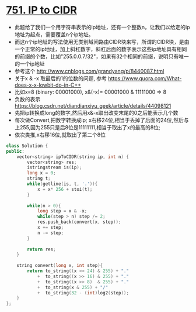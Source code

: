 # [751. IP to CIDR](https://leetcode.com/problems/ip-to-cidr/)
* 此题给了我们一个用字符串表示的ip地址，还有一个整数n，让我们以给定的ip地址为起点，需要覆盖n个ip地址。
* 而这n个ip地址的写法使用无类别域间路由CIDR块来写，所谓的CIDR块，是由一个正常的ip地址，加上斜杠数字，斜杠后面的数字表示这些ip地址具有相同的前缀的个数，比如"255.0.0.7/32"，如果有32个相同的前缀，说明只有唯一的一个ip地址
* 参考这个 http://www.cnblogs.com/grandyang/p/8440087.html
* 关于x & -x 取最后的1的位数的问题, 参考 https://www.quora.com/What-does-x-x-lowbit-do-in-C++
* 比如x=8 (binary: 00001000), x&(-x)= 00001000 & 11111000 => 8
* 负数的表示 https://blog.csdn.net/diandianxiyu_geek/article/details/44098121
* 先把ip转换成long的数字,然后用x&-x取出改变末尾的0之后能表示几个数
* 每次做Convert,把数字转换成ip; x右移24位,相当于丢掉了后面的24位,然后与上255,因为255只是后8位是11111111,相当于取出了x的最高的8位;
* 依次类推,x右移16位,就取出了第二个8位


```c++
class Solution {
public:
    vector<string> ipToCIDR(string ip, int n) {
        vector<string> res;
        istringstream is(ip);
        long x = 0;
        string t;
        while(getline(is, t, '.')){
            x = x* 256 + stoi(t);
        }
        
        while(n > 0){
            long step = x & -x;
            while(step > n) step /= 2;
            res.push_back(convert(x, step));
            x += step;
            n -= step;
        } 
        
        return res;
    }
    
    string convert(long x, int step){
        return to_string((x >> 24) & 255) + "."
            +  to_string((x >> 16) & 255) + "."
            +  to_string((x >> 8)  & 255) + "."
            +  to_string(x & 255) + "/" 
            +  to_string(32 - (int)log2(step));
    }
};
```
